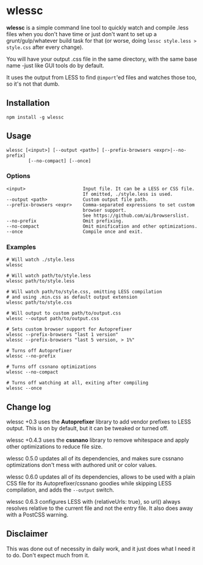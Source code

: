 # wlessc

**wlessc** is a simple command line tool to quickly watch and compile .less files
when you don't have time or just don't want to set up a grunt/gulp/whatever build
task for that (or worse, doing `lessc style.less > style.css` after every change).

You will have your output .css file in the same directory, with the same base
name -just like GUI tools do by default.

It uses the output from LESS to find `@import`'ed files and watches those too,
so it's not that dumb.

## Installation

`npm install -g wlessc`

## Usage

	wlessc [<input>] [--output <path>] [--prefix-browsers <expr>|--no-prefix]
			[--no-compact] [--once]

### Options

	<input>                     Input file. It can be a LESS or CSS file.
	                            If omitted, ./style.less is used.
	--output <path>             Custom output file path.
	--prefix-browsers <expr>    Comma-separated expressions to set custom
	                            browser support.
	                            See https://github.com/ai/browserslist.
	--no-prefix                 Omit prefixing.
	--no-compact                Omit minification and other optimizations.
	--once                      Compile once and exit.

### Examples

	# Will watch ./style.less
	wlessc

	# Will watch path/to/style.less
	wlessc path/to/style.less

	# Will watch path/to/style.css, omitting LESS compilation
	# and using .min.css as default output extension
	wlessc path/to/style.css

	# Will output to custom path/to/output.css
	wlessc --output path/to/output.css

	# Sets custom browser support for Autoprefixer
	wlessc --prefix-browsers "last 1 version"
	wlessc --prefix-browsers "last 5 version, > 1%"

	# Turns off Autoprefixer
	wlessc --no-prefix

	# Turns off cssnano optimizations
	wlessc --no-compact

	# Turns off watching at all, exiting after compiling
	wlessc --once

## Change log

wlessc +0.3 uses the **Autoprefixer** library to add vendor prefixes to LESS
output. This is on by default, but it can be tweaked or turned off.

wlessc +0.4.3 uses the **cssnano** library to remove whitespace and apply other
optimizations to reduce file size.

wlessc 0.5.0 updates all of its dependencies, and makes sure cssnano
optimizations don't mess with authored unit or color values.

wlessc 0.6.0 updates all of its dependencies, allows to be used with a plain CSS
file for its Autoprefixer/cssnano goodies while skipping LESS compilation, and
adds the `--output` switch.

wlessc 0.6.3 configures LESS with {relativeUrls: true}, so url() always resolves
relative to the current file and not the entry file. It also does away with a
PostCSS warning.

## Disclaimer

This was done out of necessity in daily work, and it just does what I need it
to do. Don't expect much from it.
